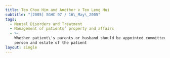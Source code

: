 ```yaml
---
title: Teo Choo Him and Another v Teo Leng Hui
subtitle: "[2005] SGHC 97 / 16\_May\_2005"
tags:
  - Mental Disorders and Treatment
  - Management of patients’ property and affairs
  - >-
    Whether patient\'s parents or husband should be appointed committee of the
    person and estate of the patient
layout: single
---
```


